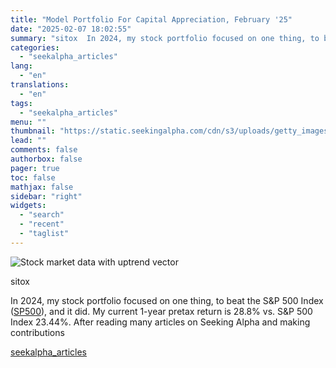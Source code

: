 ```yaml
---
title: "Model Portfolio For Capital Appreciation, February '25"
date: "2025-02-07 18:02:55"
summary: "sitox  In 2024, my stock portfolio focused on one thing, to beat the S&amp;P 500 Index (SP500), and it did. My current 1-year pretax return is 28.8% vs. S&amp;P 500 Index 23.44%. After reading many articles on Seeking Alpha and making contributions"
categories:
  - "seekalpha_articles"
lang:
  - "en"
translations:
  - "en"
tags:
  - "seekalpha_articles"
menu: ""
thumbnail: "https://static.seekingalpha.com/cdn/s3/uploads/getty_images/482730527/image_482730527.jpg"
lead: ""
comments: false
authorbox: false
pager: true
toc: false
mathjax: false
sidebar: "right"
widgets:
  - "search"
  - "recent"
  - "taglist"
---
```


![Stock market data with uptrend vector](https://static.seekingalpha.com/cdn/s3/uploads/getty_images/482730527/image_482730527.jpg?io=getty-c-w750) 



sitox





In 2024, my stock portfolio focused on one thing, to beat the S&P 500 Index ([SP500](https://seekingalpha.com/symbol/SP500 "S&P 500 Index")), and it did. My current 1-year pretax return is 28.8% vs. S&P 500 Index 23.44%. After reading many articles on Seeking Alpha and making contributions

[seekalpha_articles](https://seekingalpha.com/article/4756065-model-portfolio-for-capital-appreciation-february-25)
